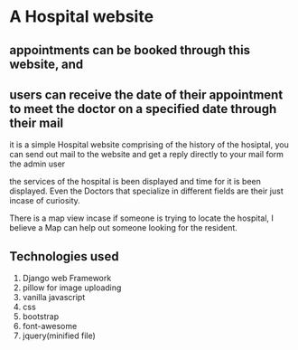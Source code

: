 # A Hospital website

## appointments can be booked through this website, and 
## users can receive the date of their appointment to meet the doctor on a specified date through their mail
<p>
    it is a simple Hospital website comprising of the history of the hosiptal,
    you can send out mail to the website and get a reply directly to your mail form the admin user 
    
</p>
<p> 
    the services of the hospital is been displayed and time for it is been displayed.
    Even the Doctors that specialize in different fields are  their just incase of curiosity.
</p>

<p> 
    There is a map view incase if someone is trying to locate the hospital, I believe a Map can help out someone looking for the resident.
</p>

## Technologies used
1. Django web Framework
2. pillow for image uploading
3. vanilla javascript
4. css
5. bootstrap
6. font-awesome
7. jquery(minified file)

